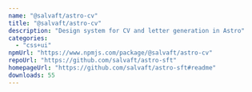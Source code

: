 ```yaml
---
name: "@salvaft/astro-cv"
title: "@salvaft/astro-cv"
description: "Design system for CV and letter generation in Astro"
categories:
  - "css+ui"
npmUrl: "https://www.npmjs.com/package/@salvaft/astro-cv"
repoUrl: "https://github.com/salvaft/astro-sft"
homepageUrl: "https://github.com/salvaft/astro-sft#readme"
downloads: 55
---
```


